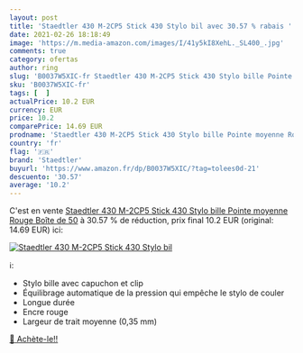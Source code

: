 ```yaml
---
layout: post
title: 'Staedtler 430 M-2CP5 Stick 430 Stylo bil avec 30.57 % rabais '
date: 2021-02-26 18:18:49
image: 'https://m.media-amazon.com/images/I/41y5kI8XehL._SL400_.jpg'
comments: true
category: ofertas
author: ring
slug: 'B0037W5XIC-fr Staedtler 430 M-2CP5 Stick 430 Stylo bille Pointe moyenne...'
sku: 'B0037W5XIC-fr'
tags: [  ]
actualPrice: 10.2 EUR
currency: EUR
price: 10.2
comparePrice: 14.69 EUR
prodname: 'Staedtler 430 M-2CP5 Stick 430 Stylo bille Pointe moyenne Rouge Boîte de 50'
country: 'fr'
flag: '🇫🇷'
brand: 'Staedtler'
buyurl: 'https://www.amazon.fr/dp/B0037W5XIC/?tag=tolees0d-21'
descuento: '30.57'
average: '10.2'
---
```


C'est en vente [Staedtler 430 M-2CP5 Stick 430 Stylo bille Pointe moyenne Rouge Boîte de 50](https://www.amazon.fr/dp/B0037W5XIC/?tag=tolees0d-21)  à  30.57 % de réduction, prix final  10.2 EUR (original: 14.69 EUR) ici:

[![Staedtler 430 M-2CP5 Stick 430 Stylo bil](https://m.media-amazon.com/images/I/41y5kI8XehL._SL400_.jpg)](https://www.amazon.fr/dp/B0037W5XIC/?tag=tolees0d-21)

ℹ️:

- Stylo bille avec capuchon et clip
- Équilibrage automatique de la pression qui empêche le stylo de couler
- Longue durée
- Encre rouge
- Largeur de trait moyenne (0,35 mm)

[🛒 Achète-le!!](https://www.amazon.fr/dp/B0037W5XIC/?tag=tolees0d-21)
